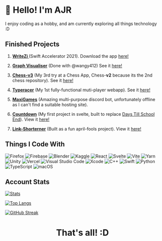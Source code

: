 # 👋 Hello! I'm AJR

I enjoy coding as a hobby, and am currently exploring all things technology :D

## Finished Projects</h2>

1. **<a href="https://github.com/swiftinsg/2021-writezi"> WriteZi </a>** (Swift Accelerator 2021). Download the app <a href="http://tk.sg/sis22-writezi">here! </a>

2. **<a href="https://github.com/AJR07/Graph-Visualiser">Graph Visualiser</a>** (Done with @wangy412) See it <a href="https://ajr07.github.io/Graph-Visualiser"> here! </a>

3. **<a href="https://github.com/AJR07/Chess-v2">Chess-v3</a>** (My 3rd try at a Chess App, Chess-**v2** because its the 2nd chess repository). See it <a href="https://chess-ajr07.web.app/">here!</a>

4. **<a href="https://github.com/AJR07/Typeracer">Typeracer</a>** (My 1st fully-functional muti-player webapp). See it <a href="https://typeracer-ajr07.web.app/">here!</a>

5. **<a href="https://github.com/MaxiGames/MaxiGames.js">MaxiGames</a>** (Amazing multi-purpose discord bot, unfortunately offline as I can't find a suitable hosting site).

6. **<a href="https://github.com/AJR07/Countdown">Countdown</a>** (My first project in svelte, built to replace <a href="https://days-till-school-end.web.app/">Days Till School End</a>). View it <a href="https://countdown-ajr07.vercel.app">here!</a>

7. **<a href="https://github.com/AJR07/Link-Shorterner">Link-Shorterner</a>** (Built as a fun april-fools project). View it <a href="https://github.com/AJR07/Link-Shorterner">here!</a>


## Things I Code With
![Firefox](https://img.shields.io/badge/Firefox-FF7139?style=for-the-badge&logo=Firefox-Browser&logoColor=white) 
![Firebase](https://img.shields.io/badge/Firebase-039BE5?style=for-the-badge&logo=Firebase&logoColor=white)
![Blender](https://img.shields.io/badge/blender-%23F5792A.svg?style=for-the-badge&logo=blender&logoColor=white) 
![Kaggle](https://img.shields.io/badge/Kaggle-035a7d?style=for-the-badge&logo=kaggle&logoColor=white)
![React](https://img.shields.io/badge/react-%2320232a.svg?style=for-the-badge&logo=react&logoColor=%2361DAFB)
![Svelte](https://img.shields.io/badge/svelte-%23f1413d.svg?style=for-the-badge&logo=svelte&logoColor=white)
![Vite](https://img.shields.io/badge/vite-%23646CFF.svg?style=for-the-badge&logo=vite&logoColor=white)
![Yarn](https://img.shields.io/badge/yarn-%232C8EBB.svg?style=for-the-badge&logo=yarn&logoColor=white)
![Unity](https://img.shields.io/badge/unity-%23000000.svg?style=for-the-badge&logo=unity&logoColor=white)
![Vercel](https://img.shields.io/badge/vercel-%23000000.svg?style=for-the-badge&logo=vercel&logoColor=white)
![Visual Studio Code](https://img.shields.io/badge/Visual%20Studio%20Code-0078d7.svg?style=for-the-badge&logo=visual-studio-code&logoColor=white)
![Xcode](https://img.shields.io/badge/Xcode-007ACC?style=for-the-badge&logo=Xcode&logoColor=white)
![C++](https://img.shields.io/badge/c++-%2300599C.svg?style=for-the-badge&logo=c%2B%2B&logoColor=white)
![Swift](https://img.shields.io/badge/swift-F54A2A?style=for-the-badge&logo=swift&logoColor=white)
![Python](https://img.shields.io/badge/python-3670A0?style=for-the-badge&logo=python&logoColor=ffdd54)
![TypeScript](https://img.shields.io/badge/typescript-%23007ACC.svg?style=for-the-badge&logo=typescript&logoColor=white)
![macOS](https://img.shields.io/badge/mac%20os-000000?style=for-the-badge&logo=macos&logoColor=F0F0F0)


## Account Stats
[![Stats](https://github-readme-stats.vercel.app/api?username=AJR07&show_icons=true&theme=tokyonight&border_radius=10)](https://github.com/anuraghazra/github-readme-stats)

[![Top Langs](https://github-readme-stats.vercel.app/api/top-langs/?username=AJR07&layout=compact&theme=tokyonight&border_radius=10)](https://github.com/anuraghazra/github-readme-stats)

[![GitHub Streak](https://github-readme-streak-stats.herokuapp.com?user=AJR07&theme=blue-green&date_format=j%20M%5B%20Y%5D)](https://git.io/streak-stats)


**<h1><center>That's all! :D</center></h1>**
